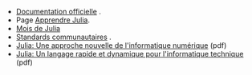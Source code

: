- [Documentation officielle](https://docs.julialang.org/en/v1/) .
- Page [Apprendre Julia](https://julialang.org/learning).
- [Mois de Julia](https://github.com/DataWookie/MonthOfJulia)
- [Standards communautaires](https://julialang.org/community/standards) .
- [Julia: Une approche nouvelle
 de l'informatique numérique](https://arxiv.org/pdf/1411.1607v4.pdf) (pdf)
- [Julia: Un langage rapide et dynamique pour l'informatique 
technique](https://arxiv.org/pdf/1209.5145v1.pdf) (pdf)
